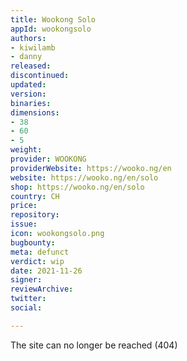 ```yaml
---
title: Wookong Solo
appId: wookongsolo
authors:
- kiwilamb
- danny
released: 
discontinued: 
updated: 
version: 
binaries: 
dimensions:
- 38
- 60
- 5
weight: 
provider: WOOKONG
providerWebsite: https://wooko.ng/en
website: https://wooko.ng/en/solo
shop: https://wooko.ng/en/solo
country: CH
price: 
repository: 
issue: 
icon: wookongsolo.png
bugbounty: 
meta: defunct
verdict: wip
date: 2021-11-26
signer: 
reviewArchive: 
twitter: 
social: 

---
```


The site can no longer be reached (404)
